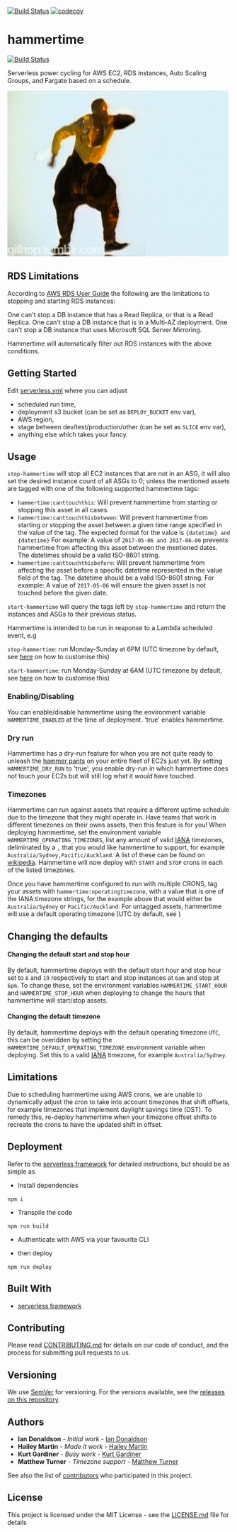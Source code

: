 [![Build Status](https://travis-ci.org/nib-health-funds/hammertime.svg?branch=master)](https://travis-ci.org/nib-health-funds/hammertime)
[![codecov](https://codecov.io/gh/nib-health-funds/hammertime/branch/master/graph/badge.svg)](https://codecov.io/gh/nib-health-funds/hammertime)

# hammertime

[![Build Status](https://travis-ci.org/nib-health-funds/hammertime.svg?branch=master)](https://travis-ci.org/nib-health-funds/hammertime)

Serverless power cycling for AWS EC2, RDS instances, Auto Scaling Groups, and Fargate based on a schedule.

![Stop! Hammer Time!](hammertime.gif)

## RDS Limitations
According to [AWS RDS User Guide](http://docs.aws.amazon.com/AmazonRDS/latest/UserGuide/USER_StopInstance.html) the following are the limitations to stopping and starting RDS instances:

One can't stop a DB instance that has a Read Replica, or that is a Read Replica.
One can't stop a DB instance that is in a Multi-AZ deployment.
One can't stop a DB instance that uses Microsoft SQL Server Mirroring.

Hammertime will automatically filter out RDS instances with the above conditions.

## Getting Started

Edit [serverless.yml](serverless.yml) where you can adjust
* scheduled run time,
* deployment s3 bucket (can be set as `DEPLOY_BUCKET` env var),
* AWS region,
* stage between dev/test/production/other (can be set as `SLICE` env var),
* anything else which takes your fancy.

## Usage

`stop-hammertime` will stop all EC2 instances that are not in an ASG, it will also set the desired instance count of all ASGs to 0; unless the mentioned assets are tagged with one of the following supported hammertime tags:

- `hammertime:canttouchthis`: Will prevent hammertime from starting or stopping this asset in all cases.
- `hammertime:canttouchthisbetween`: Will prevent hammertime from starting or stopping the asset between a given time range specified in the value of the tag. The expected format for the value is `{datetime} and {datetime}` For example: A value of `2017-05-06 and 2017-06-06` prevents hammertime from affecting this asset between the mentioned dates. The datetimes should be a valid ISO-8601 string.
- `hammertime:canttouchthisbefore`: Will prevent hammertime from affecting the asset before a specific datetime represented in the value field of the tag. The datetime should be a valid ISO-8601 string. For example: A value of `2017-05-06` will ensure the given asset is not touched before the given date.

`start-hammertime` will query the tags left by `stop-hammertime` and return the instances and ASGs to their previous status.

Hammertime is intended to be run in response to a Lambda scheduled event, e.g

`stop-hammertime`: run Monday-Sunday at 6PM (UTC timezone by default, see [here](#Changing-the-defaults) on how to customise this)

`start-hammertime`: run Monday-Sunday at 6AM (UTC timezone by default, see [here](#Changing-the-defaults) on how to customise this)

### Enabling/Disabling

You can enable/disable hammertime using the environment variable `HAMMERTIME_ENABLED` at the time of deployment. 'true' enables hammertime.

### Dry run

Hammertime has a dry-run feature for when you are not quite ready to unleash the [hammer pants](https://en.wikipedia.org/wiki/Hammer_pants) on your entire fleet of EC2s just yet.
By setting `HAMMERTIME_DRY_RUN` to 'true', you enable dry-run in which hammertime does not touch your EC2s but will still log what it _would_ have touched.

### Timezones
Hammertime can run against assets that require a different uptime schedule due to the timezone that they might operate in. Have teams that work in different timezones on their owns assets, then this festure is for you!
When deploying hammertime, set the environment variable `HAMMERTIME_OPERATING_TIMEZONES`, list any amount of valid [IANA](https://www.iana.org/time-zones) timezones, deliminated by a `,` that you would like hammertime to support, for example `Australia/Sydney,Pacific/Auckland`. A list of these can be found on [wikipedia](https://en.wikipedia.org/wiki/List_of_tz_database_time_zones). Hammertime will now deploy with `START` and `STOP` crons in each of the listed timezones.

Once you have hammertime configured to run with multiple CRONS, tag your assets with `hammertime:operatingtimezone`, with a value that is one of the IANA timezone strings, for the example above that would either be `Australia/Sydney` or `Pacific/Auckland`. For untagged assets, hammertime will use a default operating timezone (UTC by default, see )

## Changing the defaults

#### Changing the default start and stop hour
By default, hammertime deploys with the default start hour and stop hour set to `6` and `19` respectively to start and stop instances at `6am` and stop at `6pm`.
To change these, set the environment variables `HAMMERTIME_START_HOUR` and `HAMMERTIME_STOP_HOUR` when deploying to change the hours that hammertime will start/stop assets.

#### Changing the default timezone
By default, hammertime deploys with the default operating timezone `UTC`, this can be overidden by setting the `HAMMERTIME_DEFAULT_OPERATING_TIMEZONE` environment variable when deploying. Set this to a valid [IANA](https://www.iana.org/time-zones) timezone, for example `Australia/Sydney`.

## Limitations
Due to scheduling hammertime using AWS crons, we are unable to dynamically adjust the cron to take into account timezones that shift offsets, for example timezones that implement daylight savings time (DST). To remedy this, re-deploy hammertime when your timezone offset shifts to recreate the crons to have the updated shift in offset.

## Deployment

Refer to the [serverless framework](!https://serverless.com/) for detailed instructions, but should be as simple as

* Install dependencies

```
npm i
```

* Transpile the code

```
npm run build
```

* Authenticate with AWS via your favourite CLI

* then deploy

```
npm run deploy
```

## Built With

* [serverless framework](!https://serverless.com/)

## Contributing

Please read [CONTRIBUTING.md](https://gist.github.com/PurpleBooth/b24679402957c63ec426) for details on our code of conduct, and the process for submitting pull requests to us.

## Versioning

We use [SemVer](http://semver.org/) for versioning. For the versions available, see the [releases on this repository](https://github.com/nib-health-funds/hammertime/releases).

## Authors

* **Ian Donaldson** - *Initial work* - [Ian Donaldson](https://github.com/exidy)
* **Hailey Martin** - *Made it work* - [Hailey Martin](https://github.com/hlmartin)
* **Kurt Gardiner** - *Busy work* - [Kurt Gardiner](https://github.com/krutisfood)
* **Matthew Turner** - *Timezone support* - [Matthew Turner](https://github.com/ramesius)

See also the list of [contributors](https://github.com/nib-health-funds/hammertime/contributors) who participated in this project.

## License

This project is licensed under the MIT License - see the [LICENSE.md](LICENSE.md) file for details

